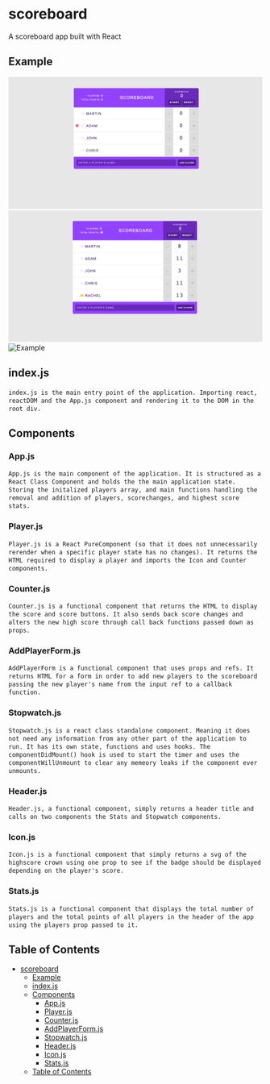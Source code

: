 # scoreboard

A scoreboard app built with React

## Example

![Example](src/img/ss1.png)
![Example](src/img/ss2.png)
![Example](src/img/ss4.png)

## index.js

    index.js is the main entry point of the application. Importing react, reactDOM and the App.js component and rendering it to the DOM in the root div.

## Components

### App.js

    App.js is the main component of the application. It is structured as a React Class Component and holds the the main application state. Storing the initalized players array, and main functions handling the removal and addition of players, scorechanges, and highest score stats.

### Player.js

    Player.js is a React PureComponent (so that it does not unnecessarily rerender when a specific player state has no changes). It returns the HTML required to display a player and imports the Icon and Counter components.

### Counter.js

    Counter.js is a functional component that returns the HTML to display the score and score buttons. It also sends back score changes and alters the new high score through call back functions passed down as props.

### AddPlayerForm.js

    AddPlayerForm is a functional component that uses props and refs. It returns HTML for a form in order to add new players to the scoreboard passing the new player's name from the input ref to a callback function.

### Stopwatch.js

    Stopwatch.js is a react class standalone component. Meaning it does not need any information from any other part of the application to run. It has its own state, functions and uses hooks. The componentDidMount() hook is used to start the timer and uses the componentWillUnmount to clear any memeory leaks if the component ever unmounts.

### Header.js

    Header.js, a functional component, simply returns a header title and calls on two components the Stats and Stopwatch components.

### Icon.js

    Icon.js is a functional component that simply returns a svg of the highscore crown using one prop to see if the badge should be displayed depending on the player's score.

### Stats.js

    Stats.js is a functional component that displays the total number of players and the total points of all players in the header of the app using the players prop passed to it.

## Table of Contents

- [scoreboard](#scoreboard)
  - [Example](#example)
  - [index.js](#indexjs)
  - [Components](#components)
    - [App.js](#appjs)
    - [Player.js](#playerjs)
    - [Counter.js](#counterjs)
    - [AddPlayerForm.js](#addplayerformjs)
    - [Stopwatch.js](#stopwatchjs)
    - [Header.js](#headerjs)
    - [Icon.js](#iconjs)
    - [Stats.js](#statsjs)
  - [Table of Contents](#table-of-contents)

